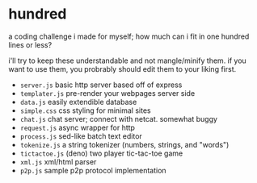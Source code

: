 # hundred

a coding challenge i made for myself; how much
can i fit in one hundred lines or less?

i'll try to keep these understandable and not
mangle/minify them. if you want to use them,
you probrably should edit them to your liking
first.

- `server.js` basic http server based off of express
- `templater.js` pre-render your webpages server side
- `data.js` easily extendible database
- `simple.css` css styling for minimal sites
- `chat.js` chat server; connect with netcat. somewhat buggy
- `request.js` async wrapper for http
- `process.js` sed-like batch text editor
- `tokenize.js` a string tokenizer (numbers, strings, and "words")
- `tictactoe.js` (deno) two player tic-tac-toe game
- `xml.js` xml/html parser
- `p2p.js` sample p2p protocol implementation
